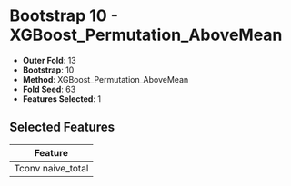 # Bootstrap 10 - XGBoost_Permutation_AboveMean

- **Outer Fold**: 13
- **Bootstrap**: 10
- **Method**: XGBoost_Permutation_AboveMean
- **Fold Seed**: 63
- **Features Selected**: 1

## Selected Features

| Feature |
|---------|
| Tconv naive_total |
